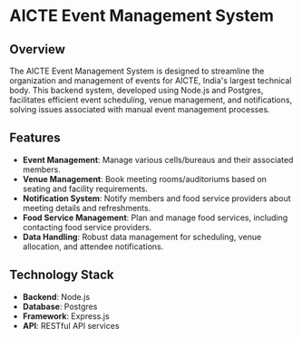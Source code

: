# AICTE Event Management System

## Overview

The AICTE Event Management System is designed to streamline the organization and management of events for AICTE, India's largest technical body. This backend system, developed using Node.js and Postgres, facilitates efficient event scheduling, venue management, and notifications, solving issues associated with manual event management processes.

## Features

- **Event Management**: Manage various cells/bureaus and their associated members.
- **Venue Management**: Book meeting rooms/auditoriums based on seating and facility requirements.
- **Notification System**: Notify members and food service providers about meeting details and refreshments.
- **Food Service Management**: Plan and manage food services, including contacting food service providers.
- **Data Handling**: Robust data management for scheduling, venue allocation, and attendee notifications.

## Technology Stack

- **Backend**: Node.js
- **Database**: Postgres
- **Framework**: Express.js
- **API**: RESTful API services
